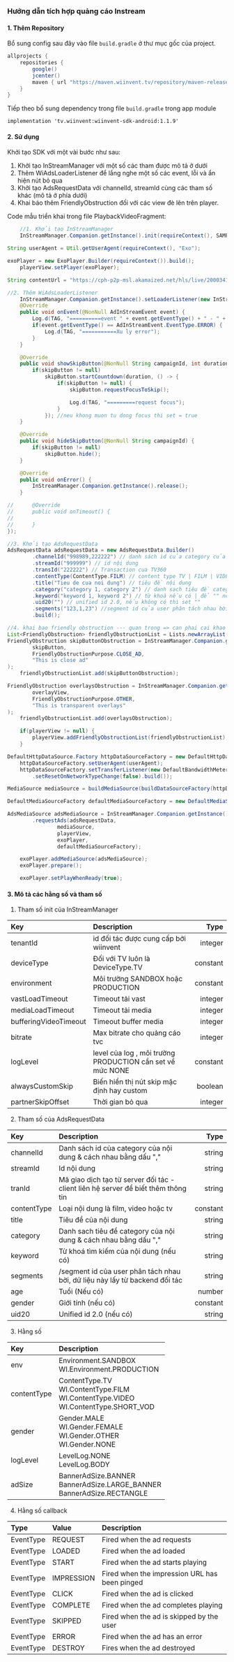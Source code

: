 
### Hướng dẫn tích hợp quảng cáo Instream
#### 1. Thêm Repository
Bổ sung config sau đây vào file `build.gradle` ở thư mục gốc của project.

```gradle
allprojects {
    repositories {
        google()
        jcenter()
        maven { url "https://maven.wiinvent.tv/repository/maven-releases/" }
    }
}  
```

Tiếp theo bổ sung dependency trong file `build.gradle` trong app module

```gralde
implementation 'tv.wiinvent:wiinvent-sdk-android:1.1.9'
```

#### 2. Sử dụng

Khởi tạo SDK với một vài bước như sau:
1. Khởi tạo InStreamManager với một số các tham được mô tả ở dưới
2. Thêm WiAdsLoaderListener để lắng nghe một số các event, lỗi và ẩn hiện nút bỏ qua
3. Khởi tạo AdsRequestData với channelId, streamId cùng các tham số khác (mô tả ở phía dưới)
4. Khai báo thêm FriendlyObstruction đối với các view đè lên trên player.

Code mẫu triển khai trong file PlaybackVideoFragment:
```java
    //1. Khởi tạo InStreamManager
    InStreamManager.Companion.getInstance().init(requireContext(), SAMPLE_TENANT_ID, DeviceType.TV, Environment.PRODUCTION, 5, 1, 5, 2500, LevelLog.BODY,true, 8);

String userAgent = Util.getUserAgent(requireContext(), "Exo");

exoPlayer = new ExoPlayer.Builder(requireContext()).build();
    playerView.setPlayer(exoPlayer);

String contentUrl = "https://cph-p2p-msl.akamaized.net/hls/live/2000341/test/master.m3u8";

//2. Thêm WiAdsLoaderListener
    InStreamManager.Companion.getInstance().setLoaderListener(new InStreamManager.WiAdsLoaderListener() {
    @Override
    public void onEvent(@NonNull AdInStreamEvent event) {
        Log.d(TAG, "==========event " + event.getEventType() + " - " + event.getCampaignId() + ")");
        if(event.getEventType() == AdInStreamEvent.EventType.ERROR) {
            Log.d(TAG, "===========Xu ly error");
        }
    }

    @Override
    public void showSkipButton(@NonNull String campaignId, int duration) {
        if(skipButton != null)
            skipButton.startCountdown(duration, () -> {
                if(skipButton != null) {
                    skipButton.requestFocusToSkip();

                    Log.d(TAG, "=========request focus");
                }
            }); //neu khong muon tu dong focus thi set = true
    }

    @Override
    public void hideSkipButton(@NonNull String campaignId) {
        if(skipButton != null)
            skipButton.hide();
    }

    @Override
    public void onError() {
        InStreamManager.Companion.getInstance().release();
    }

//      @Override
//      public void onTimeout() {
//
//      }
});

//3. Khởi tạo AdsRequestData 
AdsRequestData adsRequestData = new AdsRequestData.Builder()
        .channelId("998989,222222") // danh sách id của category của nội dung & cách nhau bằng dấu ,
        .streamId("999999") // id nội dung
        .transId("222222") // Transaction cua TV360
        .contentType(ContentType.FILM) // content type TV | FILM | VIDEO
        .title("Tieu de cua noi dung") // tiêu đề nội dung
        .category("category 1, category 2") // danh sach tiêu đề category của nội dung & cách nhau bằng dấu ,
        .keyword("keyword 1, keyword 2") // từ khoá nếu có | để "" nếu ko có
        .uid20("") // unified id 2.0, nếu không có thì set ""
        .segments("123,1,23") //segment id của user phân tách nhau bời, dữ liệu này lấy từ backend đối tác
        .build();

//4. khai bao friendly obstruction --- quan trong => can phai cai khao het cac lop phu len tren player
List<FriendlyObstruction> friendlyObstructionList = Lists.newArrayList();
FriendlyObstruction skipButtonObstruction = InStreamManager.Companion.getInstance().createFriendlyObstruction(
        skipButton,
        FriendlyObstructionPurpose.CLOSE_AD,
        "This is close ad"
);
    friendlyObstructionList.add(skipButtonObstruction);

FriendlyObstruction overlaysObstruction = InStreamManager.Companion.getInstance().createFriendlyObstruction(
        overlayView,
        FriendlyObstructionPurpose.OTHER,
        "This is transparent overlays"
);
    friendlyObstructionList.add(overlaysObstruction);

    if(playerView != null) {
        playerView.addFriendlyObstructionList(friendlyObstructionList);
    }

DefaultHttpDataSource.Factory httpDataSourceFactory = new DefaultHttpDataSource.Factory();
    httpDataSourceFactory.setUserAgent(userAgent);
    httpDataSourceFactory.setTransferListener(new DefaultBandwidthMeter.Builder(requireContext())
        .setResetOnNetworkTypeChange(false).build());

MediaSource mediaSource = buildMediaSource(buildDataSourceFactory(httpDataSourceFactory), contentUrl, getDrmSessionManager(httpDataSourceFactory));

DefaultMediaSourceFactory defaultMediaSourceFactory = new DefaultMediaSourceFactory(requireContext());

AdsMediaSource adsMediaSource = InStreamManager.Companion.getInstance()
        .requestAds(adsRequestData,
                mediaSource,
                playerView,
                exoPlayer,
                defaultMediaSourceFactory);

    exoPlayer.addMediaSource(adsMediaSource);
    exoPlayer.prepare();

    exoPlayer.setPlayWhenReady(true);
```

#### 3. Mô tả các hằng số và tham số
1. Tham số init của InStreamManager

| Key                   | Description                                               |     Type |
|:----------------------|:----------------------------------------------------------|---------:|
| tenantId              | id đối tác được cung cấp bởi wiinvent                     |  integer |
| deviceType            | Đối với TV luôn là DeviceType.TV                          | constant |
| environment           | Môi trường SANDBOX hoặc PRODUCTION                        | constant |
| vastLoadTimeout       | Timeout tải vast                                          |  integer |
| mediaLoadTimeout      | Timeout tải media                                         |  integer |
| bufferingVideoTimeout | Timeout buffer media                                      |  integer |
| bitrate               | Max bitrate cho quảng cáo tvc                             |  integer |
| logLevel              | level của log , môi trường PRODUCTION cần set về mức NONE | constant |                                  
| alwaysCustomSkip      | Biến hiển thị nút skip mặc định hay custom                |  boolean |                                  
| partnerSkipOffset     | Thời gian bỏ qua                                          |  integer |

2. Tham số của AdsRequestData

| Key          | Description                                                                        |       Type |
|:-------------|:-----------------------------------------------------------------------------------|-----------:|
| channelId    | Danh sách id của category của nội dung & cách nhau bằng dấu ","                    |     string |
| streamId     | Id nội dung                                                                        |     string |
| tranId       | Mã giao dịch tạo từ server đối tác - client liên hệ server để biết thêm thông tin  |     string |
| contentType  | Loại nội dung là film, video hoặc tv                                               |   constant |
| title        | Tiêu đề của nội dung                                                               |     string |
| category     | Danh sach tiêu đề category của nội dung & cách nhau bằng dấu ","                   |     string |
| keyword      | Từ khoá tìm kiếm của nội dung (nếu có)                                             |     string |
| segments     | /segment id của user phân tách nhau bời, dữ liệu này lấy từ backend đối tác        |     string |
| age          | Tuổi (Nếu có)                                                                      |     number |
| gender       | Giới tính (nếu có)                                                                 |   constant |
| uid20        | Unified id 2.0 (nếu có)                                                            |     string |

3. Hằng số

| Key         | Description                                                                                     |
|:------------|:------------------------------------------------------------------------------------------------|
| env         | Environment.SANDBOX <br/> WI.Environment.PRODUCTION                                             |
| contentType | ContentType.TV <br/>WI.ContentType.FILM <br/>WI.ContentType.VIDEO <br/>WI.ContentType.SHORT_VOD |
| gender      | Gender.MALE <br/>WI.Gender.FEMALE <br/>WI.Gender.OTHER <br/>WI.Gender.NONE                      |
| logLevel    | LevelLog.NONE <br/> LevelLog.BODY                                                               |
| adSize      | BannerAdSize.BANNER <br/> BannerAdSize.LARGE_BANNER <br/> BannerAdSize.RECTANGLE                |

4. Hằng số callback

| Type      | Value      | Description                                   |
|:----------|:-----------|:----------------------------------------------|
| EventType | REQUEST    | Fired when the ad requests                    |
| EventType | LOADED     | Fired when the ad loaded                      |
| EventType | START      | Fired when the ad starts playing              |
| EventType | IMPRESSION | Fired when the impression URL has been pinged |
| EventType | CLICK      | Fired when the ad is clicked                  |
| EventType | COMPLETE   | Fired when the ad completes playing           |
| EventType | SKIPPED    | Fired when the ad is skipped by the user      |
| EventType | ERROR      | Fired when the ad has an error                |
| EventType | DESTROY    | Fires when the ad destroyed                   |
